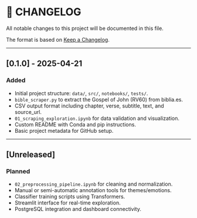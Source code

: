 # 📜 CHANGELOG

All notable changes to this project will be documented in this file.

The format is based on [Keep a Changelog](https://keepachangelog.com/en/1.0.0/).

---

## [0.1.0] - 2025-04-21
### Added
- Initial project structure: `data/`, `src/`, `notebooks/`, `tests/`.
- `bible_scraper.py` to extract the Gospel of John (RV60) from biblia.es.
- CSV output format including chapter, verse, subtitle, text, and source_url.
- `01_scraping_exploration.ipynb` for data validation and visualization.
- Custom README with Conda and pip instructions.
- Basic project metadata for GitHub setup.

---

## [Unreleased]
### Planned
- `02_preprocessing_pipeline.ipynb` for cleaning and normalization.
- Manual or semi-automatic annotation tools for themes/emotions.
- Classifier training scripts using Transformers.
- Streamlit interface for real-time exploration.
- PostgreSQL integration and dashboard connectivity.
